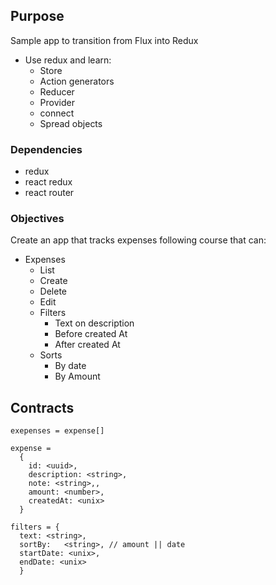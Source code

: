   ## Purpose
Sample app to transition from Flux into Redux

* Use redux and learn:
  * Store
  * Action generators
  * Reducer
  * Provider
  * connect
  * Spread objects

### Dependencies
* redux
* react redux
* react router

### Objectives
Create an app that tracks expenses following course that can:
* Expenses
  * List
  * Create
  * Delete
  * Edit
  * Filters
    * Text on description
    * Before created At
    * After created At
  * Sorts
    * By date
    * By Amount

## Contracts
`exepenses = expense[]`

```
expense =
  {
    id: <uuid>,
    description: <string>,
    note: <string>,,
    amount: <number>,
    createdAt: <unix>
  }

filters = {
  text: <string>,
  sortBy:   <string>, // amount || date
  startDate: <unix>,
  endDate: <unix>
  }
```
